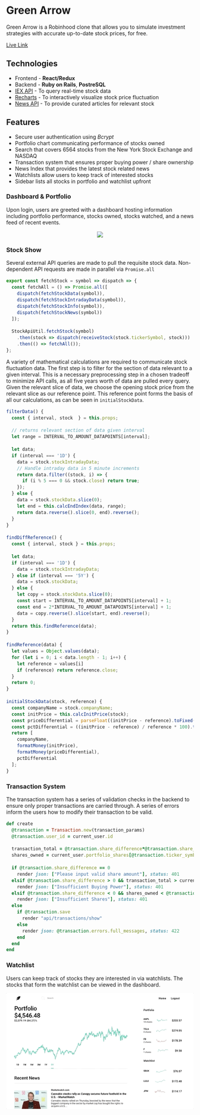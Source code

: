 # Green Arrow
Green Arrow is a Robinhood clone that allows you to simulate investment strategies with accurate up-to-date stock prices, for free. 

[Live Link](https://green-arrow-mm.herokuapp.com/#/)

## Technologies
 * Frontend - **React/Redux**
 * Backend - **Ruby on Rails**, **PostreSQL**
 * [IEX API](https://iextrading.com/developer/docs/) - To query real-time stock data
 * [Recharts](http://recharts.org/en-US) - To interactively visualize stock price fluctuation
 * [News API](https://newsapi.org/docs/endpoints/top-headlines) - To provide curated articles for relevant stock

 ## Features
  * Secure user authentication using *Bcrypt*
  * Portfolio chart communicating performance of stocks owned
  * Search that covers 6564 stocks from the New York Stock Exchange and NASDAQ
  * Transaction system that ensures proper buying power / share ownership 
  * News Index that provides the latest stock related news
  * Watchlists allow users to keep track of interested stocks  
  * Sidebar lists all stocks in portfolio and watchlist upfront

  ### Dashboard & Portfolio
  Upon login, users are greeted with a dashboard hosting information including portfolio performance, stocks owned, stocks watched, and a news feed of recent events. 

  <p align="center">
    <img src="./assets/GreenArrowSplashStandard.gif" align="center">
  </p>

  ### Stock Show
  Several external API queries are made to pull the requisite stock data. Non-dependent API requests are made in parallel via `Promise.all`

  ```js
  export const fetchStock = symbol => dispatch => {
    const fetchAll = () => Promise.all([
      dispatch(fetchStockData(symbol)),
      dispatch(fetchStockIntradayData(symbol)),
      dispatch(fetchStockInfo(symbol)),
      dispatch(fetchStockNews(symbol))
    ]);

    StockApiUtil.fetchStock(symbol)
      .then(stock => dispatch(receiveStock(stock.tickerSymbol, stock)))
      .then(() => fetchAll());
  };
  ```

  A variety of mathematical calculations are required to communicate stock fluctuation data. The first step is to filter for the section of data relevant to a given interval. This is a necessary preprocessing step in a chosen tradeoff to minimize API calls, as all five years worth of data are pulled every query. Given the relevant slice of data, we choose the opening stock price from the relevant slice as our reference point. This reference point forms the basis of all our calculations, as can be seen in `initialStockData`.

  ```js
  filterData() {
    const { interval, stock  } = this.props;

    // returns relevant section of data given interval
    let range = INTERVAL_TO_AMOUNT_DATAPOINTS[interval];

    let data;
    if (interval === '1D') {
      data = stock.stockIntradayData;
      // Handle intraday data in 5 minute increments
      return data.filter((stock, i) => { 
        if (i % 5 === 0 && stock.close) return true;
      });
    } else {
      data = stock.stockData.slice(0);
      let end = this.calcEndIndex(data, range);
      return data.reverse().slice(0, end).reverse();
    }
  }

  findDiffReference() {
    const { interval, stock } = this.props;

    let data;
    if (interval === '1D') {
      data = stock.stockIntradayData;
    } else if (interval === '5Y') {
      data = stock.stockData;
    } else {
      let copy = stock.stockData.slice(0);
      const start = INTERVAL_TO_AMOUNT_DATAPOINTS[interval] + 1;
      const end = 2*INTERVAL_TO_AMOUNT_DATAPOINTS[interval] + 1;
      data = copy.reverse().slice(start, end).reverse(); 
    }
    return this.findReference(data);
  }

  findReference(data) {
    let values = Object.values(data);
    for (let i = 0; i < data.length - 1; i++) {
      let reference = values[i]
      if (reference) return reference.close;
    }
    return 0;
  }

  initialStockData(stock, reference) {
    const companyName = stock.companyName;
    const initPrice = this.calcInitPrice(stock);
    const priceDifferential = parseFloat((initPrice - reference).toFixed(2));
    const pctDifferential = ((initPrice - reference) / reference * 100).toFixed(2);
    return [
      companyName, 
      formatMoney(initPrice), 
      formatMoney(priceDifferential), 
      pctDifferential
    ];
  }
  ```
  ### Transaction System
  The transaction system has a series of validation checks in the backend to ensure only proper transactions are carried through. A series of errors inform the users how to modify their transaction to be valid.

  ```rb
  def create
    @transaction = Transaction.new(transaction_params)
    @transaction.user_id = current_user.id

    transaction_total = @transaction.share_difference*@transaction.share_price
    shares_owned = current_user.portfolio_shares[@transaction.ticker_symbol]
    
    if @transaction.share_difference == 0
      render json: ["Please input valid share amount"], status: 401
    elsif @transaction.share_difference > 0 && transaction_total > current_user.current_buying_power
      render json: ["Insufficient Buying Power"], status: 401
    elsif @transaction.share_difference < 0 && shares_owned < @transaction.share_difference.abs
      render json: ["Insufficient Shares"], status: 401
    else
      if @transaction.save 
        render "api/transactions/show"
      else
        render json: @transaction.errors.full_messages, status: 422
      end
    end
  end
  ```

  ### Watchlist
  Users can keep track of stocks they are interested in via watchlists. The stocks that form the watchlist can be viewed in the dashboard. 
  <p align="center">
    <img src="./assets/Watchlist-Standard.gif" align="center">
  </p>